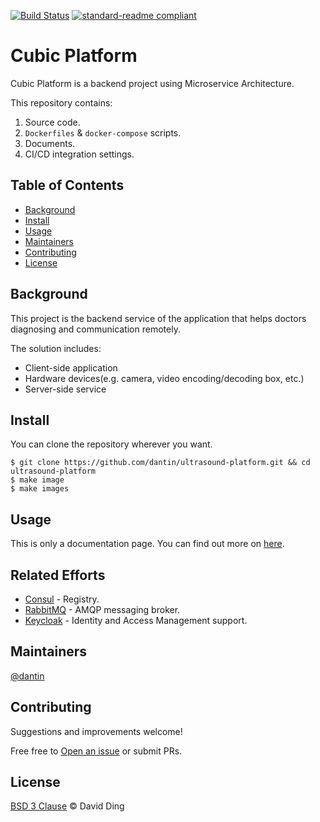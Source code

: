 [![Build Status](https://travis-ci.com/dantin/cubic-platform.svg?&branch=master)](https://travis-ci.com/dantin/cubic-platform)
[![standard-readme compliant](https://img.shields.io/badge/readme%20style-standard-brightgreen.svg?style=flat-square)](https://github.com/RichardLitt/standard-readme)

# Cubic Platform

Cubic Platform is a backend project using Microservice Architecture.

This repository contains:

1. Source code.
2. `Dockerfiles` & `docker-compose` scripts.
3. Documents.
4. CI/CD integration settings.

## Table of Contents

- [Background](#background)
- [Install](#install)
- [Usage](#usage)
- [Maintainers](#maintainers)
- [Contributing](#contributing)
- [License](#license)

## Background

This project is the backend service of the application that helps doctors diagnosing and communication remotely.

The solution includes:

- Client-side application
- Hardware devices(e.g. camera, video encoding/decoding box, etc.)
- Server-side service

## Install

You can clone the repository wherever you want.

    $ git clone https://github.com/dantin/ultrasound-platform.git && cd ultrasound-platform
    $ make image
    $ make images

## Usage

This is only a documentation page. You can find out more on [here](docs/README.md).

## Related Efforts

- [Consul](https://github.com/hashicorp/consul) - Registry.
- [RabbitMQ](https://github.com/rabbitmq/rabbitmq-server) - AMQP messaging broker.
- [Keycloak](https://github.com/keycloak/keycloak) - Identity and Access Management support.

## Maintainers

[@dantin](https://github.com/dantin)

## Contributing

Suggestions and improvements welcome!

Free free to [Open an issue](https://github.com/dantin/ultrasound-platform/issues/new) or submit PRs.

## License

[BSD 3 Clause](LICENSE) © David Ding

